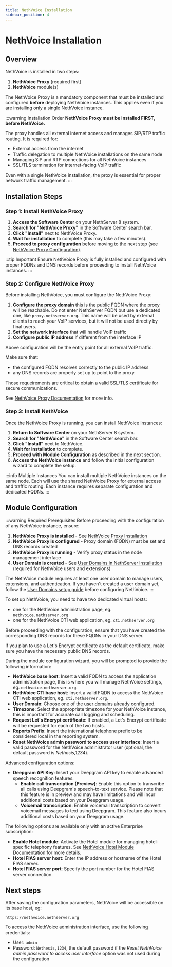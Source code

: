 ```yaml
---
title: NethVoice Installation
sidebar_position: 4
---
```


# NethVoice Installation

## Overview

NethVoice is installed in two steps:

1. **NethVoice Proxy** (required first)
2. **NethVoice** module(s)

The NethVoice Proxy is a mandatory component that must be installed and configured **before** deploying NethVoice instances. This applies even if you are installing only a single NethVoice instance.

:::warning Installation Order
**NethVoice Proxy must be installed FIRST, before NethVoice.**

The proxy handles all external internet access and manages SIP/RTP traffic routing. It is required for:
- External access from the internet
- Traffic delegation to multiple NethVoice installations on the same node
- Managing SIP and RTP connections for all NethVoice instances
- SSL/TLS termination for internet-facing VoIP traffic

Even with a single NethVoice installation, the proxy is essential for proper network traffic management.
:::

## Installation Steps

### Step 1: Install NethVoice Proxy

1. **Access the Software Center** on your NethServer 8 system.
2. **Search for "NethVoice Proxy"** in the Software Center search bar.
3. **Click "Install"** next to NethVoice Proxy.
4. **Wait for installation** to complete (this may take a few minutes).
5. **Proceed to proxy configuration** before moving to the next step (see [NethVoice Proxy Configuration](#step-2-configure-nethvoice-proxy)).

:::tip Important
Ensure NethVoice Proxy is fully installed and configured with proper FQDNs and DNS records before proceeding to install NethVoice instances.
:::

### Step 2: Configure NethVoice Proxy

Before installing NethVoice, you must configure the NethVoice Proxy:

1. **Configure the proxy domain** this is the public FQDN where the proxy will be reachable.
   Do not enter NethServer FQDN but use a dedicated one, like `proxy.nethserver.org`.
   This name will be used by external clients to reach your VoIP services, but
   it will not be used directly by final users.
2. **Set the network interface** that will handle VoIP traffic
3. **Configure public IP address** if different from the interface IP

Above configuration will be the entry point for all external VoIP traffic.

Make sure that:
- the configured FQDN resolves correctly to the public IP address
- any DNS records are properly set up to point to the proxy

Those requeirements are critical to obtain a valid SSL/TLS certificate for secure communications.

See [NethVoice Proxy Documentation](advanced/nethvoice_proxy) for more info.

### Step 3: Install NethVoice

Once the NethVoice Proxy is running, you can install NethVoice instances:

1. **Return to Software Center** on your NethServer 8 system.
2. **Search for "NethVoice"** in the Software Center search bar.
3. **Click "Install"** next to NethVoice.
4. **Wait for installation** to complete.
5. **Proceed with Module Configuration** as described in the next section.
6. **Access the NethVoice instance** and follow the initial configuration wizard to complete the setup.

:::info Multiple Instances
You can install multiple NethVoice instances on the same node. Each will use the shared NethVoice Proxy for external access and traffic routing. Each instance requires separate configuration and dedicated FQDNs.
:::


## Module Configuration

:::warning Required Prerequisites
Before proceeding with the configuration of any NethVoice instance, ensure:

1. **NethVoice Proxy is installed** - See [NethVoice Proxy Installation](../nethvoice_proxy/)
2. **NethVoice Proxy is configured** - Proxy domain (FQDN) must be set and DNS records created
3. **NethVoice Proxy is running** - Verify proxy status in the node management interface
4. **User Domain is created** - See [User Domains in NethServer Installation](./nethserver.md#user-domains) (required for NethVoice users and extensions)

The NethVoice module requires at least one user domain to manage users, extensions, and authentication. If you haven't created a user domain yet, follow the [User Domains setup guide](./nethserver.md#user-domains) before configuring NethVoice.
:::


To set up NethVoice, you need to have two dedicated virtual hosts:

- one for the NethVoice administration page, eg. `nethvoice.nethserver.org`
- one for the NethVoice CTI web application, eg. `cti.nethserver.org`


Before proceeding with the configuration, ensure that you have created the corresponding DNS records for these FQDNs in your DNS server.

If you plan to use a Let's Encrypt certificate as the default certificate, make sure you have the necessary public DNS records.

During the module configuration wizard, you will be prompted to provide the following information:

- **NethVoice base host**: Insert a valid FQDN to access the application administration page, this is where you will manage NethVoice settings, eg. `nethvoice.nethserver.org`.
- **NethVoice CTI base host**: Insert a valid FQDN to access the NethVoice CTI web application, eg. `cti.nethserver.org`.
- **User Domain**: Choose one of the [user domains](./nethserver.md#user-domains) already configured.
- **Timezone**: Select the appropriate timezone for your NethVoice instance, this is important for accurate call logging and scheduling.
- **Request Let's Encrypt certificate**: If enabled, a Let's Encrypt certificate will be requested for each of the two hosts.
- **Reports Prefix**: Insert the international telephone prefix to be considered local in the reporting system.
- **Reset NethVoice admin password to access user interface**: Insert a valid password for the NethVoice administrator user (optional, the default password is *Nethesis,1234*).

Advanced configuration options:

- **Deepgram API Key**: Insert your Deepgram API key to enable advanced speech recognition features.
  - **Enable call transcription (Preview)**: Enable this option to transcribe all calls using Deepgram's speech-to-text service. Please note that this feature is in preview and may have limitations and will incur additional costs based on your Deepgram usage.
  - **Voicemail transcription**: Enable voicemail transcription to convert voicemail messages to text using Deepgram. This feature also incurs additional costs based on your Deepgram usage.

The following options are available only with an active Enterprise subscription:

- **Enable Hotel module**: Activate the Hotel module for managing hotel-specific telephony features.
  See [NethVoice Hotel Module Documentation](/nethhotel/) for more details.
- **Hotel FIAS server host**: Enter the IP address or hostname of the Hotel FIAS server.
- **Hotel FIAS server port**: Specify the port number for the Hotel FIAS server connection.

## Next steps

After saving the configuration parameters, NethVoice will be accessible on its base host, eg:
```
https://nethvoice.nethserver.org
```

To access the NethVoice administration interface, use the following credentials:

- User: `admin`
- Password: `Nethesis,1234`, the default password if the *Reset NethVoice admin password to access user interface* option was not used during the configuration

